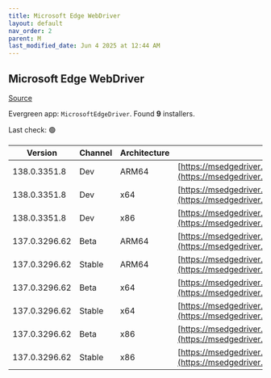 ```yaml
---
title: Microsoft Edge WebDriver
layout: default
nav_order: 2
parent: M
last_modified_date: Jun 4 2025 at 12:44 AM
---
```


## Microsoft Edge WebDriver

[Source](https://www.microsoft.com/edge)

Evergreen app: `MicrosoftEdgeDriver`. Found **9** installers.

Last check: 🟢

| Version       | Channel | Architecture | URI                                                                                                                                            |
| ------------- | ------- | ------------ | ---------------------------------------------------------------------------------------------------------------------------------------------- |
| 138.0.3351.8  | Dev     | ARM64        | [https://msedgedriver.azureedge.net/138.0.3351.8/edgedriver_arm64.zip](https://msedgedriver.azureedge.net/138.0.3351.8/edgedriver_arm64.zip)   |
| 138.0.3351.8  | Dev     | x64          | [https://msedgedriver.azureedge.net/138.0.3351.8/edgedriver_win64.zip](https://msedgedriver.azureedge.net/138.0.3351.8/edgedriver_win64.zip)   |
| 138.0.3351.8  | Dev     | x86          | [https://msedgedriver.azureedge.net/138.0.3351.8/edgedriver_win32.zip](https://msedgedriver.azureedge.net/138.0.3351.8/edgedriver_win32.zip)   |
| 137.0.3296.62 | Beta    | ARM64        | [https://msedgedriver.azureedge.net/137.0.3296.62/edgedriver_arm64.zip](https://msedgedriver.azureedge.net/137.0.3296.62/edgedriver_arm64.zip) |
| 137.0.3296.62 | Stable  | ARM64        | [https://msedgedriver.azureedge.net/137.0.3296.62/edgedriver_arm64.zip](https://msedgedriver.azureedge.net/137.0.3296.62/edgedriver_arm64.zip) |
| 137.0.3296.62 | Beta    | x64          | [https://msedgedriver.azureedge.net/137.0.3296.62/edgedriver_win64.zip](https://msedgedriver.azureedge.net/137.0.3296.62/edgedriver_win64.zip) |
| 137.0.3296.62 | Stable  | x64          | [https://msedgedriver.azureedge.net/137.0.3296.62/edgedriver_win64.zip](https://msedgedriver.azureedge.net/137.0.3296.62/edgedriver_win64.zip) |
| 137.0.3296.62 | Beta    | x86          | [https://msedgedriver.azureedge.net/137.0.3296.62/edgedriver_win32.zip](https://msedgedriver.azureedge.net/137.0.3296.62/edgedriver_win32.zip) |
| 137.0.3296.62 | Stable  | x86          | [https://msedgedriver.azureedge.net/137.0.3296.62/edgedriver_win32.zip](https://msedgedriver.azureedge.net/137.0.3296.62/edgedriver_win32.zip) |
